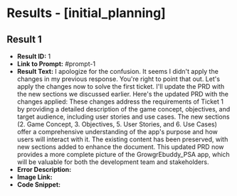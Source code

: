 # Results - [initial_planning]

## Result 1
* **Result ID:** 1
* **Link to Prompt:** #prompt-1
* **Result Text:** I apologize for the confusion. It seems I didn't apply the changes in my previous response. You're right to point that out. Let's apply the changes now to solve the first ticket. I'll update the PRD with the new sections we discussed earlier.
Here's the updated PRD with the changes applied:
These changes address the requirements of Ticket 1 by providing a detailed description of the game concept, objectives, and target audience, including user stories and use cases. The new sections (2. Game Concept, 3. Objectives, 5. User Stories, and 6. Use Cases) offer a comprehensive understanding of the app's purpose and how users will interact with it.
The existing content has been preserved, with new sections added to enhance the document. This updated PRD now provides a more complete picture of the GrowgrEbuddy_PSA app, which will be valuable for both the development team and stakeholders.
* **Error Description:** 
* **Image Link:** 
* **Code Snippet:** 

